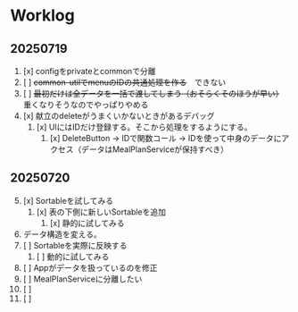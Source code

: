


# Worklog

## 20250719
1. [x] configをprivateとcommonで分離
2. [ ] ~~common-utilでmenuのIDの共通処理を作る~~　できない
3. [ ] ~~最初だけは全データを一括で渡してしまう（おそらくそのほうが早い）~~　重くなりそうなのでやっぱりやめる
4. [x] 献立のdeleteがうまくいかないときがあるデバッグ
   1. [x] UIにはIDだけ登録する。そこから処理をするようにする。
      1. [x] DeleteButton → IDで関数コール → IDを使って中身のデータにアクセス（データはMealPlanServiceが保持すべき）

## 20250720
5. [x] Sortableを試してみる
   1. [x] 表の下側に新しいSortableを追加
      1. [x] 静的に試してみる
6. データ構造を変える。
7. [ ] Sortableを実際に反映する
      1. [ ] 動的に試してみる
8. [ ] Appがデータを扱っているのを修正
9. [ ] MealPlanServiceに分離したい
10. [ ] 
11. [ ] 
